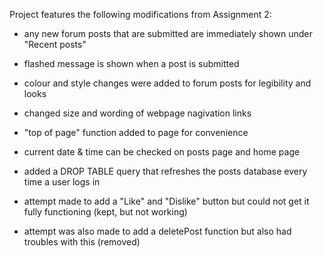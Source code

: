 Project features the following modifications from Assignment 2:

- any new forum posts that are submitted are immediately shown under "Recent posts"
- flashed message is shown when a post is submitted
- colour and style changes were added to forum posts for legibility and looks
- changed size and wording of webpage nagivation links
- "top of page" function added to page for convenience
- current date & time can be checked on posts page and home page
- added a DROP TABLE query that refreshes the posts database every time a user logs in

- attempt made to add a "Like" and "Dislike" button but could not get it fully functioning (kept, but not working)
- attempt was also made to add a deletePost function but also had troubles with this (removed)  



